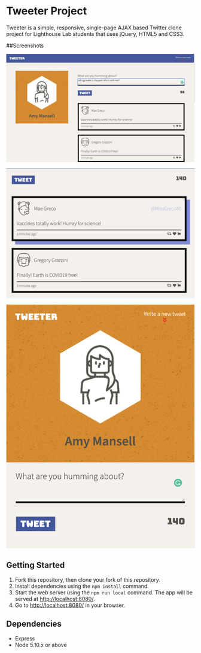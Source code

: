 # Tweeter Project

Tweeter is a simple, responsive, single-page AJAX based Twitter clone project for Lighthouse Lab students that uses jQuery, HTML5 and CSS3.

##Screenshots

!["Tweeter text box and default tweetboxes"](https://github.com/S0l0kr3w/tweeter/blob/master/docs/tweeter-desktop.png)

!["Tweeter hover effect on tweetboxes"](https://github.com/S0l0kr3w/tweeter/blob/master/docs/tweet-box-hover-effects.png)

!["Tweeter on tablet mode"](https://github.com/S0l0kr3w/tweeter/blob/master/docs/tweeter-tablet.png)



## Getting Started

1. Fork this repository, then clone your fork of this repository.
2. Install dependencies using the `npm install` command.
3. Start the web server using the `npm run local` command. The app will be served at <http://localhost:8080/>.
4. Go to <http://localhost:8080/> in your browser.

## Dependencies

- Express
- Node 5.10.x or above

